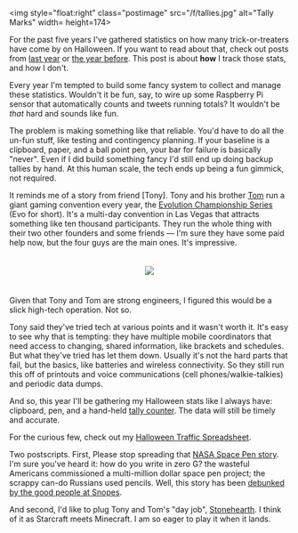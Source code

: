 <!--
.. title: In Praise of the Hand Tally
.. slug: hand-tally
.. link:
.. description:
.. tags: Data
.. date: 2014/10/30 9:20:00
-->

<img style="float:right" class="postimage" src="/f/tallies.jpg" alt="Tally Marks" width= height=174>

For the past five years I've gathered statistics on how many
trick-or-treaters have come by on Halloween.  If you want to read
about that, check out posts from [last year][] or [the year before][].
This post is about **how** I track those stats, and how I don't.

Every year I'm tempted to build some fancy system to collect and
manage these statistics.  Wouldn't it be fun, say, to wire up some
Raspberry Pi sensor that automatically counts and tweets running
totals?  It wouldn't be *that* hard and sounds like fun.

The problem is making something like that reliable.  You'd have to
do all the un-fun stuff, like testing and contingency planning.  If
your baseline is a clipboard, paper, and a ball point pen, your bar
for failure is basically "never".  Even if I did build something
fancy I'd still end up doing backup tallies by hand.  At this human
scale, the tech ends up being a fun gimmick, not required.

It reminds me of a story from friend [Tony].  Tony
and his brother [Tom] run a giant gaming convention every year,
the [Evolution Championship Series][evo] (Evo for short).  It's a
multi-day convention in Las Vegas that attracts something like ten
thousand participants.  They run the whole thing with their two
other founders and some friends &mdash; I'm sure they have some
paid help now, but the four guys are the main ones.  It's impressive.

<p align=center>
<img src="http://evo.shoryuken.com/wp-content/uploads/2014/02/9450177474_3d2e293e9d_b.jpg"
style="padding-top:20px; padding-bottom:20px">
</p>

Given that Tony and Tom are strong engineers, I figured this would
be a slick high-tech operation.  Not so.

Tony said they've tried tech at various points and it wasn't worth
it.  It's easy to see why that is tempting: they have multiple
mobile coordinators that need access to changing, shared information,
like brackets and schedules.  But what they've tried has let them
down.  Usually it's not the hard parts that fail, but the basics,
like batteries and wireless connectivity.  So they still run this
off of printouts and voice communications (cell phones/walkie-talkies)
and periodic data dumps.

And so, this year I'll be gathering my Halloween stats like I always
have: clipboard, pen, and a hand-held [tally counter][].  The data
will still be timely and accurate.

For the curious few, check out my [Halloween Traffic Spreadsheet][sheet].

Two postscripts.  First, Please stop spreading that
[NASA Space Pen story][ww].  I'm sure you've heard it: how do you write in zero G?
the wasteful Americans commissioned a multi-million dollar space
pen project; the scrappy can-do Russians used pencils.  Well, this
story has been [debunked by the good people at Snopes][debunk].

And second, I'd like to plug Tony and Tom's "day job", [Stonehearth][].
I think of it as Starcraft meets Minecraft.  I am so eager to play
it when it lands.

  [last year]:         /posts/201311halloween-2013.html
  [the year before]:   /posts/201210halloween-candy-data.html
  [Tony Cannon]:       https://twitter.com/Pond3r
  [Tom]:               https://twitter.com/ProtomCannon
  [evo]:               http://evo.shoryuken.com/
  [tally counter]:     http://www.amazon.com/STEELMASTER-Counter-Inches-Silver-200100492/dp/B0089KJSFQ/ref=sr_1_3
  [sheet]:             https://docs.google.com/spreadsheet/ccc?key=0AnpKmkglpRs5dDh3dWRmRlFVaG0yc08xU0lhTzF1NUE
  [debunk]:            http://www.snopes.com/business/genius/spacepen.asp
  [ww]:                https://www.youtube.com/watch?v=LQy1DH38E5g
  [Stonehearth]:       http://stonehearth.net/

